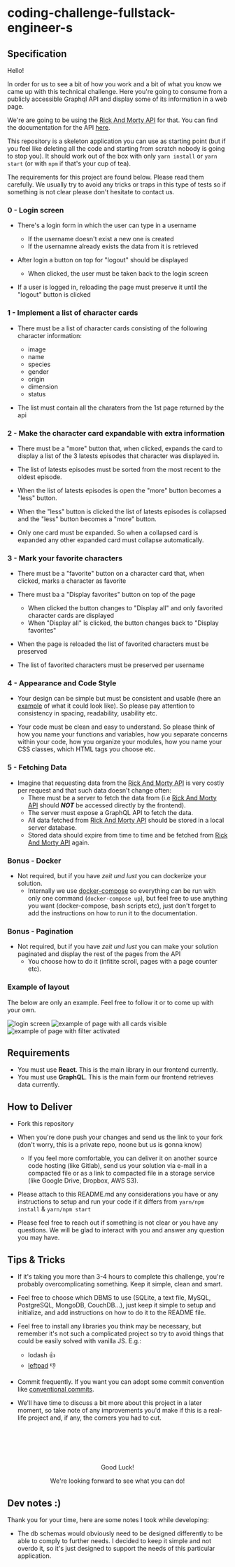 # coding-challenge-fullstack-engineer-s

## Specification

Hello!

In order for us to see a bit of how you work and a bit of what you know we came up with this technical challenge. Here you're going to consume from a publicly accessible Graphql API and display some of its information in a web page.

We're are going to be using the [Rick And Morty API](https://rickandmortyapi.com/graphql) for that.
You can find the documentation for the API [here](https://rickandmortyapi.com/documentation).

This repository is a skeleton application you can use as starting point (but if you feel like deleting all the code and starting from scratch nobody is going to stop you). It should work out of the box with only `yarn install` or `yarn start` (or with `npm` if that's your cup of tea).

The requirements for this project are found below. Please read them carefully. We usually try to avoid any tricks or traps in this type of tests so if something is not clear please don't hesitate to contact us.

### 0 - Login screen

- There's a login form in which the user can type in a username
  - If the username doesn't exist a new one is created
  - If the usernamne already exists the data from it is retrieved

- After login a button on top for "logout" should be displayed
  - When clicked, the user must be taken back to the login screen

- If a user is logged in, reloading the page must preserve it until the "logout" button is clicked

### 1 - Implement a list of character cards

- There must be a list of character cards consisting of the following character information:
  - image
  - name
  - species
  - gender
  - origin
  - dimension
  - status

- The list must contain all the charaters from the 1st page returned by the api

### 2 - Make the character card expandable with extra information

- There must be a "more" button that, when clicked, expands the card to display a list of the 3 latests episodes that character was displayed in.

- The list of latests episodes must be sorted from the most recent to the oldest episode.

- When the list of latests episodes is open the "more" button becomes a "less" button.

- When the "less" button is clicked the list of latests episodes is collapsed and the "less" button becomes a "more" button.

- Only one card must be expanded. So when a collapsed card is expanded any other expanded card must collapse automatically.

### 3 - Mark your favorite characters

- There must be a "favorite" button on a character card that, when clicked, marks a character as favorite

- There must ba a "Display favorites" button on top of the page
  - When clicked the button changes to "Display all" and only favorited character cards are displayed
  - When "Display all" is clicked, the button changes back to "Display favorites"

- When the page is reloaded the list of favorited characters must be preserved

- The list of favorited characters must be preserved per username

### 4 - Appearance and Code Style

- Your design can be simple but must be consistent and usable (here an [example](#example-of-layout) of what it could look like). So please pay attention to consistency in spacing, readability, usability etc.

- Your code must be clean and easy to understand. So please think of how you name your functions and variables, how you separate concerns within your code, how you organize your modules, how you name your CSS classes, which HTML tags you choose etc.

### 5 - Fetching Data

- Imagine that requesting data from the [Rick And Morty API](https://rickandmortyapi.com/graphql) is very costly per request and that such data doesn't change often:
  - There must be a server to fetch the data from (i.e [Rick And Morty API](https://rickandmortyapi.com/graphql) should _**NOT**_ be accessed directly by the frontend).
  - The server must expose a GraphQL API to fetch the data.
  - All data fetched from [Rick And Morty API](https://rickandmortyapi.com/graphql) should be stored in a local server database.
  - Stored data should expire from time to time and be fetched from [Rick And Morty API](https://rickandmortyapi.com/graphql) again.

### Bonus - Docker

- Not required, but if you have *zeit und lust* you can dockerize your solution.
  - Internally we use [docker-compose](https://docs.docker.com/compose/) so everything can be run with only one command (`docker-compose up`), but feel free to use anything you want (docker-compose, bash scripts etc), just don't forget to add the instructions on how to run it to the documentation.

### Bonus - Pagination

- Not required, but if you have *zeit und lust* you can make your solution paginated and display the rest of the pages from the API
  - You choose how to do it (infitite scroll, pages with a page counter etc).

<h3 id="example-of-layout">Example of layout</h3>

The below are only an example. Feel free to follow it or to come up with your own.

![login screen](./logged-out.png)
![example of page with all cards visible](./logged-in-no-filter.png)
![example of page with filter activated](./logged-in-with-filter.png)
## Requirements

- You must use **React**. This is the main library in our frontend currently.
- You must use **GraphQL**. This is the main form our frontend retrieves data currently.

## How to Deliver

- Fork this repository

- When you're done push your changes and send us the link to your fork (don't worry, this is a private repo, noone but us is gonna know)
  - If you feel more comfortable, you can deliver it on another source code hosting (like Gitlab), send us your solution via e-mail in a compacted file or as a link to compacted file in a storage service (like Google Drive, Dropbox, AWS S3).

- Please attach to this README.md any considerations you have or any instructions to setup and run your code if it differs from `yarn/npm install` & `yarn/npm start`

- Please feel free to reach out if something is not clear or you have any questions. We will be glad to interact with you and answer any question you may have.

## Tips & Tricks

- If it's taking you more than 3-4 hours to complete this challenge, you're probably overcomplicating something. Keep it simple, clean and smart.

- Feel free to choose which DBMS to use (SQLite, a text file, MySQL, PostgreSQL, MongoDB, CouchDB...), just keep it simple to setup and initialize, and add instructions on how to do it to the README file.

- Feel free to install any libraries you think may be necessary, but remember it's not such a complicated project so try to avoid things that could be easily solved with vanilla JS. E.g.:
  - lodash :thumbsup:
  - [leftpad](https://qz.com/646467/how-one-programmer-broke-the-internet-by-deleting-a-tiny-piece-of-code/) :thumbsdown:

- Commit frequently. If you want you can adopt some commit convention like [conventional commits](https://www.conventionalcommits.org/en/v1.0.0/).

- We'll have time to discuss a bit more about this project in a later moment, so take note of any improvements you'd make if this is a real-life project and, if any, the corners you had to cut.

<br />
<br />
<br />
<br />

<p style="text-align: center;">Good Luck!</p>
<p style="text-align: center;">We're looking forward to see what you can do!</p>


## Dev notes :)

Thank you for your time, here are some notes I took while developing:

- The db schemas would obviously need to be designed differently to be able to comply to further needs. I decided to keep it simple and not overdo it, so it's just designed to support the needs of this particular application.

